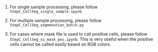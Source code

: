 1. For single sample processing, please follow `StepC_CellSeg_single_sample.ipynb`

2. For multiple sample processing, please follow `StepC_CellSeg_segmenation_batch.py`

3. For cases where mask file is used to call positive cells, please follow `StepC_CellSeg_ss_mask_pos.ipynb`. This is very useful when the positive cells cannot be called easily based on RGB colors.
